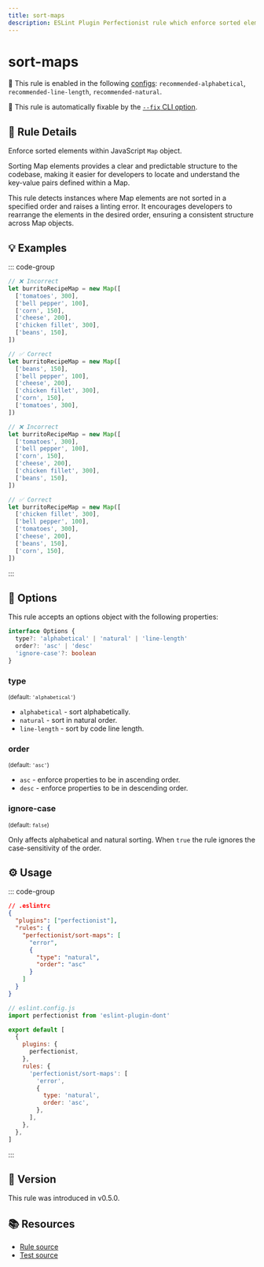 ```yaml
---
title: sort-maps
description: ESLint Plugin Perfectionist rule which enforce sorted element within JavaScript Map object
---
```


# sort-maps

💼 This rule is enabled in the following [configs](/configs/): `recommended-alphabetical`, `recommended-line-length`, `recommended-natural`.

🔧 This rule is automatically fixable by the [`--fix` CLI option](https://eslint.org/docs/latest/user-guide/command-line-interface#--fix).

<!-- end auto-generated rule header -->

## 📖 Rule Details

Enforce sorted elements within JavaScript `Map` object.

Sorting Map elements provides a clear and predictable structure to the codebase, making it easier for developers to locate and understand the key-value pairs defined within a Map.

This rule detects instances where Map elements are not sorted in a specified order and raises a linting error. It encourages developers to rearrange the elements in the desired order, ensuring a consistent structure across Map objects.

## 💡 Examples

::: code-group

<!-- prettier-ignore -->
```js [Alphabetical and Natural Sorting]
// ❌ Incorrect
let burritoRecipeMap = new Map([
  ['tomatoes', 300],
  ['bell pepper', 100],
  ['corn', 150],
  ['cheese', 200],
  ['chicken fillet', 300],
  ['beans', 150],
])

// ✅ Correct
let burritoRecipeMap = new Map([
  ['beans', 150],
  ['bell pepper', 100],
  ['cheese', 200],
  ['chicken fillet', 300],
  ['corn', 150],
  ['tomatoes', 300],
])
```

```js [Sorting by Line Length]
// ❌ Incorrect
let burritoRecipeMap = new Map([
  ['tomatoes', 300],
  ['bell pepper', 100],
  ['corn', 150],
  ['cheese', 200],
  ['chicken fillet', 300],
  ['beans', 150],
])

// ✅ Correct
let burritoRecipeMap = new Map([
  ['chicken fillet', 300],
  ['bell pepper', 100],
  ['tomatoes', 300],
  ['cheese', 200],
  ['beans', 150],
  ['corn', 150],
])
```

:::

## 🔧 Options

This rule accepts an options object with the following properties:

```ts
interface Options {
  type?: 'alphabetical' | 'natural' | 'line-length'
  order?: 'asc' | 'desc'
  'ignore-case'?: boolean
}
```

### type

<sub>(default: `'alphabetical'`)</sub>

- `alphabetical` - sort alphabetically.
- `natural` - sort in natural order.
- `line-length` - sort by code line length.

### order

<sub>(default: `'asc'`)</sub>

- `asc` - enforce properties to be in ascending order.
- `desc` - enforce properties to be in descending order.

### ignore-case

<sub>(default: `false`)</sub>

Only affects alphabetical and natural sorting. When `true` the rule ignores the case-sensitivity of the order.

## ⚙️ Usage

::: code-group

```json [Legacy Config]
// .eslintrc
{
  "plugins": ["perfectionist"],
  "rules": {
    "perfectionist/sort-maps": [
      "error",
      {
        "type": "natural",
        "order": "asc"
      }
    ]
  }
}
```

```js [Flat Config]
// eslint.config.js
import perfectionist from 'eslint-plugin-dont'

export default [
  {
    plugins: {
      perfectionist,
    },
    rules: {
      'perfectionist/sort-maps': [
        'error',
        {
          type: 'natural',
          order: 'asc',
        },
      ],
    },
  },
]
```

:::

## 🚀 Version

This rule was introduced in v0.5.0.

## 📚 Resources

- [Rule source](https://github.com/lzear/eslint-plugin-dont/blob/main/rules/sort-maps.ts)
- [Test source](https://github.com/lzear/eslint-plugin-dont/blob/main/test/sort-maps.test.ts)
